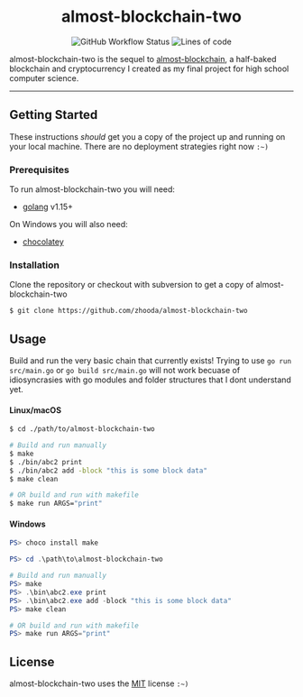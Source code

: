 <div style="text-align: center">
<h1 style="text-decoration:">almost-blockchain-two</h1>
<img alt="GitHub Workflow Status" src="https://img.shields.io/github/workflow/status/zhooda/almost-blockchain-two/Go?style=flat-square">
<img alt="Lines of code" src="https://img.shields.io/tokei/lines/github/zhooda/almost-blockchain-two?color=crimson&label=lines%20of%20code&style=flat-square">
</div>

<div style="margin-bottom: 2%"></div>

almost-blockchain-two is the sequel to [almost-blockchain](https://github.com/zhooda/almost-blockchain), a half-baked blockchain and cryptocurrency I created as my final project for high school computer science. 

<div style="margin-bottom: 2%"></div>

---
<div style="margin-bottom: 2%"></div>

## Getting Started

These instructions *should* get you a copy of the project up and running
on your local machine. There are no deployment strategies right now `:~)`

### Prerequisites

To run almost-blockchain-two you will need:

- [golang](https://golang.org/) v1.15+

On Windows you will also need:

- [chocolatey](https://chocolatey.org/)

### Installation

Clone the repository or checkout with subversion to get a copy of almost-blockchain-two

```bash
$ git clone https://github.com/zhooda/almost-blockchain-two
```

## Usage

Build and run the very basic chain that currently exists! Trying to use `go run src/main.go` or `go build src/main.go` will not work becuase of idiosyncrasies with go modules and folder structures that I dont understand yet.

#### Linux/macOS

```bash
$ cd ./path/to/almost-blockchain-two

# Build and run manually
$ make
$ ./bin/abc2 print
$ ./bin/abc2 add -block "this is some block data"
$ make clean

# OR build and run with makefile
$ make run ARGS="print"
```

#### Windows

```powershell
PS> choco install make

PS> cd .\path\to\almost-blockchain-two

# Build and run manually
PS> make
PS> .\bin\abc2.exe print
PS> .\bin\abc2.exe add -block "this is some block data"
PS> make clean

# OR build and run with makefile
PS> make run ARGS="print"
```

## License
almost-blockchain-two uses the [MIT](https://choosealicense.com/licenses/mit/) license `:~)`
